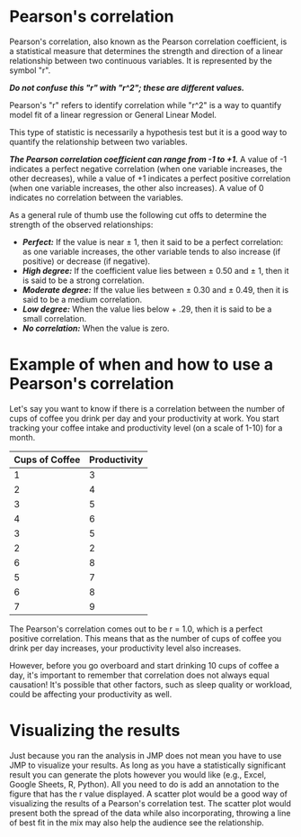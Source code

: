 






# Pearson's correlation

Pearson's correlation, also known as the Pearson correlation coefficient, is a statistical measure that determines the strength and direction of a linear relationship between two continuous variables.
It is represented by the symbol "r".

***Do not confuse this "r" with "r^2"; these are different values.***

Pearson's "r" refers to identify correlation while "r^2" is a way to quantify model fit of a linear regression or General Linear Model.

This type of statistic is necessarily a hypothesis test but it is a good way to quantify the relationship between two variables.

***The Pearson correlation coefficient can range from -1 to +1.***
A value of -1 indicates a perfect negative correlation (when one variable increases, the other decreases), while a value of +1 indicates a perfect positive correlation (when one variable increases, the other also increases).
A value of 0 indicates no correlation between the variables.

As a general rule of thumb use the following cut offs to determine the strength of the observed relationships:
- ***Perfect:*** If the value is near ± 1, then it said to be a perfect correlation: as one variable increases, the other variable tends to also increase (if positive) or decrease (if negative).
- ***High degree:*** If the coefficient value lies between ± 0.50 and ± 1, then it is said to be a strong correlation.
- ***Moderate degree:*** If the value lies between ± 0.30 and ± 0.49, then it is said to be a medium correlation.
- ***Low degree:*** When the value lies below + .29, then it is said to be a small correlation.
- ***No correlation:*** When the value is zero.

# Example of when and how to use a Pearson's correlation

Let's say you want to know if there is a correlation between the number of cups of coffee you drink per day and your productivity at work.
You start tracking your coffee intake and productivity level (on a scale of 1-10) for a month.

| Cups of Coffee | Productivity |
| -------------- | ------------ |
| 1              | 3            |
| 2              | 4            |
| 3              | 5            |
| 4              | 6            |
| 3              | 5            |
| 2              | 2            |
| 6              | 8            |
| 5              | 7            |
| 6              | 8            |
| 7              | 9            |

The Pearson's correlation comes out to be r = 1.0, which is a perfect positive correlation.
This means that as the number of cups of coffee you drink per day increases, your productivity level also increases.

However, before you go overboard and start drinking 10 cups of coffee a day, it's important to remember that correlation does not always equal causation!
It's possible that other factors, such as sleep quality or workload, could be affecting your productivity as well.

# Visualizing the results

Just because you ran the analysis in JMP does not mean you have to use JMP to visualize your results.
As long as you have a statistically significant result you can generate the plots however you would like (e.g., Excel, Google Sheets, R, Python).
All you need to do is add an annotation to the figure that has the r value displayed.
A scatter plot would be a good way of visualizing the results of a Pearson's correlation test.
The scatter plot would present both the spread of the data while also incorporating, throwing a line of best fit in the mix may also help the audience see the relationship.
